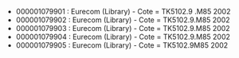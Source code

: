 - 000001079901 : Eurecom (Library) - Cote = TK5102.9 .M85 2002
- 000001079902 : Eurecom (Library) - Cote = TK5102.9.M85 2002
- 000001079903 : Eurecom (Library) - Cote = TK5102.9.M85 2002
- 000001079904 : Eurecom (Library) - Cote = TK5102.9.M85 2002
- 000001079905 : Eurecom (Library) - Cote = TK5102.9M85 2002
